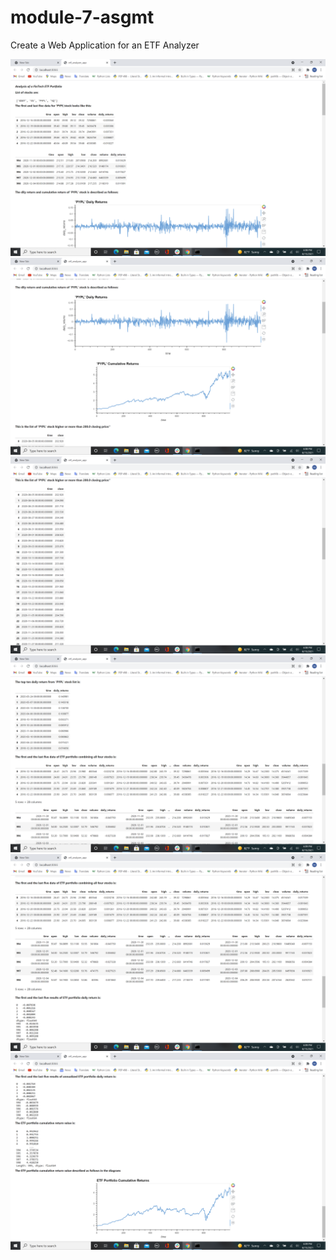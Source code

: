 # module-7-asgmt
Create a Web Application for an ETF Analyzer

![](https://github.com/melaku721/module-7-asgmt/blob/main/images/Screenshot%20(172).png)
![](https://github.com/melaku721/module-7-asgmt/blob/main/images/Screenshot%20(173).png)
![](https://github.com/melaku721/module-7-asgmt/blob/main/images/Screenshot%20(174).png)
![](https://github.com/melaku721/module-7-asgmt/blob/main/images/Screenshot%20(175).png)
![](https://github.com/melaku721/module-7-asgmt/blob/main/images/Screenshot%20(176).png)
![](https://github.com/melaku721/module-7-asgmt/blob/main/images/Screenshot%20(177).png)


